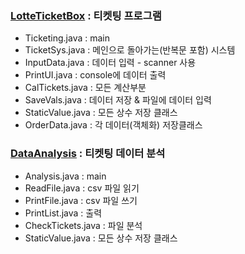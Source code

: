 ### [LotteTicketBox](https://github.com/HJK9810/Java_ticketing/tree/main/code/LotteTicketBox) : 티켓팅 프로그램
* Ticketing.java : main  
* TicketSys.java : 메인으로 돌아가는(반복문 포함) 시스템  
* InputData.java : 데이터 입력 - scanner 사용  
* PrintUI.java : console에 데이터 출력  
* CalTickets.java : 모든 계산부분  
* SaveVals.java : 데이터 저장 & 파일에 데이터 입력  
* StaticValue.java : 모든 상수 저장 클래스  
* OrderData.java : 각 데이터(객체화) 저장클래스  

### [DataAnalysis](https://github.com/HJK9810/Java_ticketing/tree/main/code/DataAnalysis) : 티켓팅 데이터 분석 
* Analysis.java : main  
* ReadFile.java : csv 파일 읽기  
* PrintFile.java : csv 파일 쓰기 
* PrintList.java : 출력  
* CheckTickets.java : 파일 분석  
* StaticValue.java : 모든 상수 저장 클래스  
